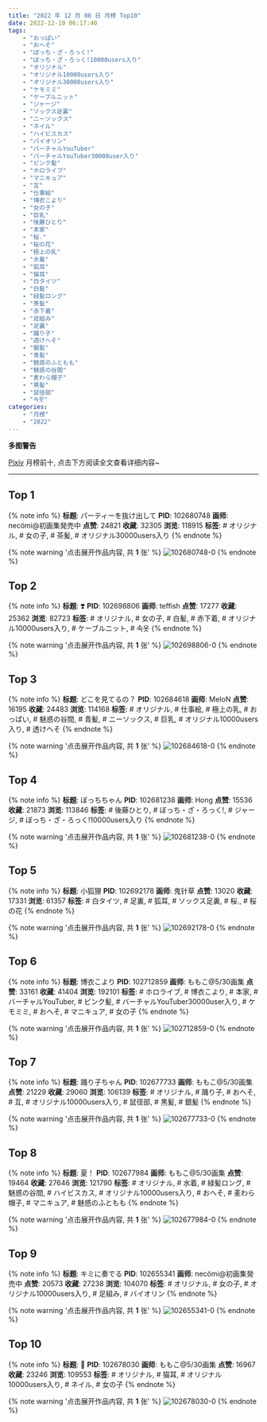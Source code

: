 ```yaml
---
title: "2022 年 12 月 08 日 月榜 Top10"
date: 2022-12-10 06:17:40
tags:
    - "おっぱい"
    - "おへそ"
    - "ぼっち・ざ・ろっく!"
    - "ぼっち・ざ・ろっく!10000users入り"
    - "オリジナル"
    - "オリジナル10000users入り"
    - "オリジナル30000users入り"
    - "ケモミミ"
    - "ケーブルニット"
    - "ジャージ"
    - "ソックス足裏"
    - "ニーソックス"
    - "ネイル"
    - "ハイビスカス"
    - "バイオリン"
    - "バーチャルYouTuber"
    - "バーチャルYouTuber30000user入り"
    - "ピンク髪"
    - "ホロライブ"
    - "マニキュア"
    - "互"
    - "仕事絵"
    - "博衣こより"
    - "女の子"
    - "巨乳"
    - "後藤ひとり"
    - "本家"
    - "桜."
    - "桜の花"
    - "極上の乳"
    - "水着"
    - "狐耳"
    - "猫耳"
    - "白タイツ"
    - "白髪"
    - "緑髪ロング"
    - "茶髪"
    - "赤下着"
    - "足組み"
    - "足裏"
    - "踊り子"
    - "透けへそ"
    - "銀髪"
    - "青髪"
    - "魅惑のふともも"
    - "魅惑の谷間"
    - "麦わら帽子"
    - "黒髪"
    - "鼠径部"
    - "속옷"
categories:
    - "月榜"
    - "2022"
---
```


<i class="fa fa-triangle-exclamation"></i>**多图警告**<i class="fa fa-triangle-exclamation"></i>

[Pixiv](https://www.pixiv.net/) 月榜前十, 点击下方阅读全文查看详细内容~

<!-- more -->

---

## Top 1

{% note info %}
**标题**: パーティーを抜け出して
**PID**: 102680748 **画师**: necömi@初画集発売中
**点赞**: 24821 **收藏**: 32305 **浏览**: 118915
**标签**: # オリジナル, # 女の子, # 茶髪, # オリジナル30000users入り
{% endnote %}

{% note warning '点击展开作品内容, 共 **1** 张' %}
![102680748-0](https://i.pixiv.re/img-original/img/2022/11/11/00/00/08/102680748_p0.png)
{% endnote %}

## Top 2

{% note info %}
**标题**: ❣️
**PID**: 102698806 **画师**: teffish
**点赞**: 17277 **收藏**: 25362 **浏览**: 82723
**标签**: # オリジナル, # 女の子, # 白髪, # 赤下着, # オリジナル10000users入り, # ケーブルニット, # 속옷
{% endnote %}

{% note warning '点击展开作品内容, 共 **1** 张' %}
![102698806-0](https://i.pixiv.re/img-original/img/2022/11/11/18/54/43/102698806_p0.jpg)
{% endnote %}

## Top 3

{% note info %}
**标题**: どこを見てるの？
**PID**: 102684618 **画师**: MeIoN
**点赞**: 16195 **收藏**: 24483 **浏览**: 114168
**标签**: # オリジナル, # 仕事絵, # 極上の乳, # おっぱい, # 魅惑の谷間, # 青髪, # ニーソックス, # 巨乳, # オリジナル10000users入り, # 透けへそ
{% endnote %}

{% note warning '点击展开作品内容, 共 **1** 张' %}
![102684618-0](https://i.pixiv.re/img-original/img/2022/11/11/02/13/51/102684618_p0.jpg)
{% endnote %}

## Top 4

{% note info %}
**标题**: ぼっちちゃん
**PID**: 102681238 **画师**: Hong
**点赞**: 15536 **收藏**: 21873 **浏览**: 113846
**标签**: # 後藤ひとり, # ぼっち・ざ・ろっく!, # ジャージ, # ぼっち・ざ・ろっく!10000users入り
{% endnote %}

{% note warning '点击展开作品内容, 共 **1** 张' %}
![102681238-0](https://i.pixiv.re/img-original/img/2022/11/11/00/05/03/102681238_p0.jpg)
{% endnote %}

## Top 5

{% note info %}
**标题**: 小狐狸
**PID**: 102692178 **画师**: 鬼针草
**点赞**: 13020 **收藏**: 17331 **浏览**: 61357
**标签**: # 白タイツ, # 足裏, # 狐耳, # ソックス足裏, # 桜., # 桜の花
{% endnote %}

{% note warning '点击展开作品内容, 共 **1** 张' %}
![102692178-0](https://i.pixiv.re/img-original/img/2022/11/11/12/42/21/102692178_p0.jpg)
{% endnote %}

## Top 6

{% note info %}
**标题**: 博衣こより
**PID**: 102712859 **画师**: ももこ@5/30画集
**点赞**: 33161 **收藏**: 41404 **浏览**: 192101
**标签**: # ホロライブ, # 博衣こより, # 本家, # バーチャルYouTuber, # ピンク髪, # バーチャルYouTuber30000user入り, # ケモミミ, # おへそ, # マニキュア, # 女の子
{% endnote %}

{% note warning '点击展开作品内容, 共 **1** 张' %}
![102712859-0](https://i.pixiv.re/img-original/img/2022/11/12/02/20/07/102712859_p0.png)
{% endnote %}

## Top 7

{% note info %}
**标题**: 踊り子ちゃん
**PID**: 102677733 **画师**: ももこ@5/30画集
**点赞**: 21229 **收藏**: 29060 **浏览**: 106139
**标签**: # オリジナル, # 踊り子, # おへそ, # 互, # オリジナル10000users入り, # 鼠径部, # 黒髪, # 銀髪
{% endnote %}

{% note warning '点击展开作品内容, 共 **1** 张' %}
![102677733-0](https://i.pixiv.re/img-original/img/2022/11/10/22/19/16/102677733_p0.png)
{% endnote %}

## Top 8

{% note info %}
**标题**: 夏！
**PID**: 102677984 **画师**: ももこ@5/30画集
**点赞**: 19464 **收藏**: 27646 **浏览**: 121790
**标签**: # オリジナル, # 水着, # 緑髪ロング, # 魅惑の谷間, # ハイビスカス, # オリジナル10000users入り, # おへそ, # 麦わら帽子, # マニキュア, # 魅惑のふともも
{% endnote %}

{% note warning '点击展开作品内容, 共 **1** 张' %}
![102677984-0](https://i.pixiv.re/img-original/img/2022/11/10/22/28/01/102677984_p0.png)
{% endnote %}

## Top 9

{% note info %}
**标题**: キミに奏でる
**PID**: 102655341 **画师**: necömi@初画集発売中
**点赞**: 20573 **收藏**: 27238 **浏览**: 104070
**标签**: # オリジナル, # 女の子, # オリジナル10000users入り, # 足組み, # バイオリン
{% endnote %}

{% note warning '点击展开作品内容, 共 **1** 张' %}
![102655341-0](https://i.pixiv.re/img-original/img/2022/11/10/00/00/16/102655341_p0.png)
{% endnote %}

## Top 10

{% note info %}
**标题**: 💞
**PID**: 102678030 **画师**: ももこ@5/30画集
**点赞**: 16967 **收藏**: 23246 **浏览**: 109553
**标签**: # オリジナル, # 猫耳, # オリジナル10000users入り, # ネイル, # 女の子
{% endnote %}

{% note warning '点击展开作品内容, 共 **1** 张' %}
![102678030-0](https://i.pixiv.re/img-original/img/2022/11/10/22/29/37/102678030_p0.png)
{% endnote %}
